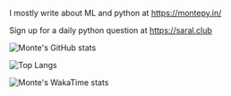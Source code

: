 I mostly write about ML and python at https://montepy.in/

Sign up for a daily python question at https://saral.club

![Monte's GitHub stats](https://github-readme-stats.vercel.app/api?username=mohit2152sharma&show_icons=true&theme=transparent&rank_icon=percentile)

![Top Langs](https://github-readme-stats.vercel.app/api/top-langs/?username=mohit2152sharma&layout=compact)

![Monte's WakaTime stats](https://github-readme-stats.vercel.app/api/wakatime?username=monty_py&layout=compact)
